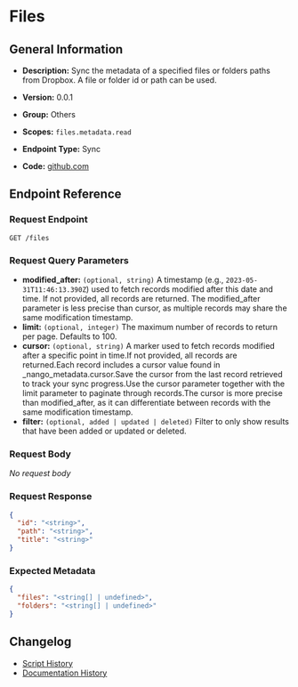 <!-- BEGIN GENERATED CONTENT -->
# Files

## General Information

- **Description:** Sync the metadata of a specified files or folders paths from Dropbox. A file or folder id or path can be used.

- **Version:** 0.0.1
- **Group:** Others
- **Scopes:** `files.metadata.read`
- **Endpoint Type:** Sync
- **Code:** [github.com](https://github.com/NangoHQ/integration-templates/tree/main/integrations/dropbox/syncs/files.ts)


## Endpoint Reference

### Request Endpoint

`GET /files`

### Request Query Parameters

- **modified_after:** `(optional, string)` A timestamp (e.g., `2023-05-31T11:46:13.390Z`) used to fetch records modified after this date and time. If not provided, all records are returned. The modified_after parameter is less precise than cursor, as multiple records may share the same modification timestamp.
- **limit:** `(optional, integer)` The maximum number of records to return per page. Defaults to 100.
- **cursor:** `(optional, string)` A marker used to fetch records modified after a specific point in time.If not provided, all records are returned.Each record includes a cursor value found in _nango_metadata.cursor.Save the cursor from the last record retrieved to track your sync progress.Use the cursor parameter together with the limit parameter to paginate through records.The cursor is more precise than modified_after, as it can differentiate between records with the same modification timestamp.
- **filter:** `(optional, added | updated | deleted)` Filter to only show results that have been added or updated or deleted.

### Request Body

_No request body_

### Request Response

```json
{
  "id": "<string>",
  "path": "<string>",
  "title": "<string>"
}
```

### Expected Metadata

```json
{
  "files": "<string[] | undefined>",
  "folders": "<string[] | undefined>"
}
```

## Changelog

- [Script History](https://github.com/NangoHQ/integration-templates/commits/main/integrations/dropbox/syncs/files.ts)
- [Documentation History](https://github.com/NangoHQ/integration-templates/commits/main/integrations/dropbox/syncs/files.md)

<!-- END  GENERATED CONTENT -->


